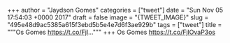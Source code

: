 
+++
author = "Jaydson Gomes"
categories = ["tweet"]
date = "Sun Nov 05 17:54:03 +0000 2017"
draft = false
image = "{TWEET_IMAGE}"
slug = "495e48d9ac5385a615f3ebd5b5e4e7d6f3ae929b"
tags = ["tweet"]
title = """Os Gomes https://t.co/Fjl..."""
+++
Os Gomes https://t.co/FjlOvaP3os
